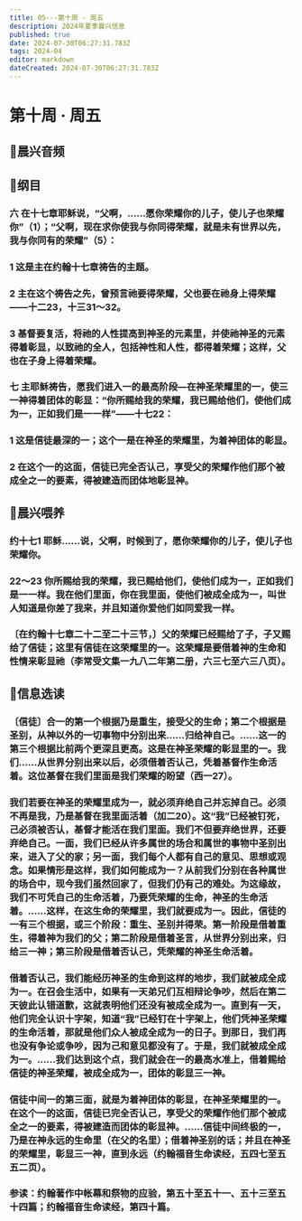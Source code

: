 ```yaml
---
title: 05---第十周 · 周五
description: 2024年夏季晨兴信息
published: true
date: 2024-07-30T06:27:31.783Z
tags: 2024-04
editor: markdown
dateCreated: 2024-07-30T06:27:31.783Z
---
```


# 第十周 · 周五
## 🎵晨兴音频

## 📖纲目

### 六    在十七章耶稣说，“父啊，……愿你荣耀你的儿子，使儿子也荣耀你”（1）；“父啊，现在求你使我与你同得荣耀，就是未有世界以先，我与你同有的荣耀”（5）：

### 1    这是主在约翰十七章祷告的主题。

### 2    主在这个祷告之先，曾预言祂要得荣耀，父也要在祂身上得荣耀——十二23，十三31～32。

### 3    基督要复活，将祂的人性提高到神圣的元素里，并使祂神圣的元素得着彰显，以致祂的全人，包括神性和人性，都得着荣耀；这样，父也在子身上得着荣耀。

### 七    主耶稣祷告，愿我们进入一的最高阶段—在神圣荣耀里的一，使三一神得着团体的彰显：“你所赐给我的荣耀，我已赐给他们，使他们成为一，正如我们是一一样”——十七22：

### 1    这是信徒最深的一；这个一是在神圣的荣耀里，为着神团体的彰显。

### 2    在这个一的这面，信徒已完全否认己，享受父的荣耀作他们那个被成全之一的要素，得被建造而团体地彰显神。

## 📖晨兴喂养

### 约十七1    耶稣……说，父啊，时候到了，愿你荣耀你的儿子，使儿子也荣耀你。

### 22～23    你所赐给我的荣耀，我已赐给他们，使他们成为一，正如我们是一一样。我在他们里面，你在我里面，使他们被成全成为一，叫世人知道是你差了我来，并且知道你爱他们如同爱我一样。

### 〔在约翰十七章二十二至二十三节，〕父的荣耀已经赐给了子，子又赐给了信徒；这里有信徒在这荣耀里的一。这荣耀是要借着神的生命和性情来彰显祂（李常受文集一九八二年第二册，六三七至六三八页）。

## 📖信息选读

### 〔信徒〕合一的第一个根据乃是重生，接受父的生命；第二个根据是圣别，从神以外的一切事物中分别出来……归给神自己。……这一的第三个根据比前两个更深且更高。这是在神圣荣耀的彰显里的一。我们……从世界分别出来以后，必须借着否认己，凭着基督作生命活着。这位基督在我们里面是我们荣耀的盼望（西一27）。

### 我们若要在神圣的荣耀里成为一，就必须弃绝自己并忘掉自己。必须不再是我，乃是基督在我里面活着（加二20）。这“我”已经被钉死，己必须被否认，基督才能活在我们里面。我们不但要弃绝世界，还要弃绝自己。一面，我们已经从许多属世的场合和属世的事物中圣别出来，进入了父的家；另一面，我们每个人都有自己的意见、思想或观念。如果情形是这样，我们如何能成为一？从前我们分别在各种属世的场合中，现今我们虽然回家了，但我们仍有己的难处。为这缘故，我们不可凭自己的生命活着，乃要凭荣耀的生命，神圣的生命活着。……这样，在这生命的荣耀里，我们就要成为一。因此，信徒的一有三个根据，或三个阶段：重生、圣别并得荣。第一阶段是借着重生，得着神为我们的父；第二阶段是借着圣言，从世界分别出来，归给三一神；第三阶段是借着否认己，凭荣耀的神圣生命活着。

### 借着否认己，我们能经历神圣的生命到这样的地步，我们就被成全成为一。在召会生活中，如果有一天弟兄们互相辩论争吵，然后在第二天彼此认错道歉，这就表明他们还没有被成全成为一。直到有一天，他们完全认识十字架，知道“我”已经钉在十字架上，他们凭神圣荣耀的生命活着，那就是他们众人被成全成为一的日子。到那日，我们再也没有争论或争吵，因为己和意见都没有了。于是，我们就被成全成为一。……我们达到这个点，我们就会在一的最高水准上，借着赐给信徒的神圣荣耀，被成全成为一，团体的彰显三一神。

### 信徒中间一的第三面，就是为着神团体的彰显，在神圣荣耀里的一。在这个一的这面，信徒已完全否认己，享受父的荣耀作他们那个被成全之一的要素，得被建造而团体的彰显神。……信徒中间终极的一，乃是在神永远的生命里（在父的名里）；借着神圣别的话；并且在神圣的荣耀里，彰显三一神，直到永远（约翰福音生命读经，五四七至五五二页）。

### 参读：约翰著作中帐幕和祭物的应验，第五十至五十一、五十三至五十四篇；约翰福音生命读经，第四十篇。

<!-- Google tag (gtag.js) -->
<script async src="https://www.googletagmanager.com/gtag/js?id=G-1P8709Z16T"></script>
<script>
  window.dataLayer = window.dataLayer || [];
  function gtag(){dataLayer.push(arguments);}
  gtag('js', new Date());

  gtag('config', 'G-1P8709Z16T');
</script>